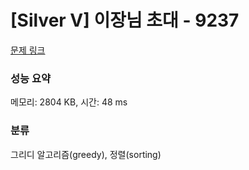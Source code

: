 # [Silver V] 이장님 초대 - 9237 

[문제 링크](https://www.acmicpc.net/problem/9237) 

### 성능 요약

메모리: 2804 KB, 시간: 48 ms

### 분류

그리디 알고리즘(greedy), 정렬(sorting)

